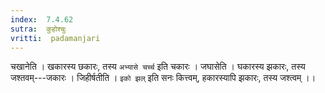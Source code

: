 ```yaml
---
index:  7.4.62
sutra:  कुहोश्चुः
vritti:  padamanjari
---
```


चखानेति । खकारस्य छकारः, तस्य `अभ्यासे चर्च्च` इति चकारः । जघासेति । घकारस्य झकारः, तस्य जश्तवम्---जकारः । जिहीर्षतीति । `इको झल्` इति सनः कित्त्वम्, हकारस्यापि झकारः, तस्य जश्त्वम् ।।
